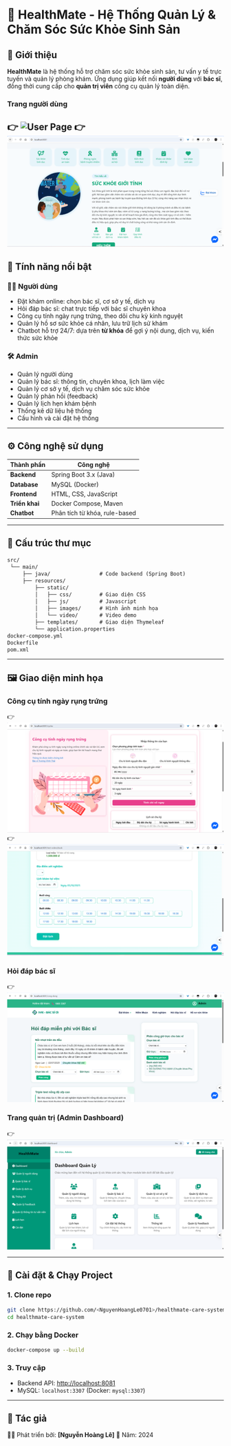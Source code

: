 # 🏥 HealthMate - Hệ Thống Quản Lý & Chăm Sóc Sức Khỏe Sinh Sản

## 📖 Giới thiệu

**HealthMate** là hệ thống hỗ trợ chăm sóc sức khỏe sinh sản, tư vấn y tế trực tuyến và quản lý phòng khám.
Ứng dụng giúp kết nối **người dùng** với **bác sĩ**, đồng thời cung cấp cho **quản trị viên** công cụ quản lý toàn diện.
### Trang người dùng
👉 ![User Page](src\main\resources\static\images\github\TrangChu.png)
👉 ![User Page](src\main\resources\static\images\github\TrangChu-2.png)
---

## 🚀 Tính năng nổi bật

### 👩‍⚕️ Người dùng

* Đặt khám online: chọn bác sĩ, cơ sở y tế, dịch vụ
* Hỏi đáp bác sĩ: chat trực tiếp với bác sĩ chuyên khoa
* Công cụ tính ngày rụng trứng, theo dõi chu kỳ kinh nguyệt
* Quản lý hồ sơ sức khỏe cá nhân, lưu trữ lịch sử khám
* Chatbot hỗ trợ 24/7: dựa trên **từ khóa** để gợi ý nội dung, dịch vụ, kiến thức sức khỏe

### 🛠️ Admin

* Quản lý người dùng
* Quản lý bác sĩ: thông tin, chuyên khoa, lịch làm việc
* Quản lý cơ sở y tế, dịch vụ chăm sóc sức khỏe
* Quản lý phản hồi (feedback)
* Quản lý lịch hẹn khám bệnh
* Thống kê dữ liệu hệ thống
* Cấu hình và cài đặt hệ thống

---

## ⚙️ Công nghệ sử dụng

| Thành phần     | Công nghệ                     |
| -------------- | ----------------------------- |
| **Backend**    | Spring Boot 3.x (Java)        |
| **Database**   | MySQL (Docker)                |
| **Frontend**   | HTML, CSS, JavaScript         |
| **Triển khai** | Docker Compose, Maven         |
| **Chatbot**    | Phân tích từ khóa, rule-based |

---

## 📂 Cấu trúc thư mục

```
src/
 └── main/
     ├── java/                # Code backend (Spring Boot)
     ├── resources/
         ├── static/
         │   ├── css/         # Giao diện CSS
         │   ├── js/          # Javascript
         │   ├── images/      # Hình ảnh minh họa
         │   └── video/       # Video demo
         ├── templates/       # Giao diện Thymeleaf
         └── application.properties
docker-compose.yml
Dockerfile
pom.xml
```

---

## 🖼️ Giao diện minh họa

### Công cụ tính ngày rụng trứng

👉 ![Ovulation Tool](src\main\resources\static\images\github\KhaiBaoChuKyKinhNguyet.png)
👉 ![Ovulation Tool](src\main\resources\static\images\github\DatXetNghiemSTIs-2.png)

### Hỏi đáp bác sĩ

👉 ![Doctor Q\&A](src\main\resources\static\images\github\HoiDapBacSy.png)

### Trang quản trị (Admin Dashboard)

👉 ![Admin Dashboard](src\main\resources\static\images\github\admin.png)

---

## 🔧 Cài đặt & Chạy Project

### 1. Clone repo

```bash
git clone https://github.com/<NguyenHoangLe0701>/healthmate-care-system.git
cd healthmate-care-system
```

### 2. Chạy bằng Docker

```bash
docker-compose up --build
```

### 3. Truy cập

* Backend API: [http://localhost:8081](http://localhost:8081)
* MySQL: `localhost:3307` (Docker: `mysql:3307`)

---

## 📌 Tác giả

👨‍💻 Phát triển bởi: **[Nguyễn Hoàng Lê]**
📅 Năm: 2024
